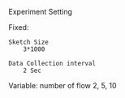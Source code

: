 Experiment Setting


Fixed:

	Sketch Size
		3*1000

	Data Collection interval
		2 Sec

Variable:
	number of flow
		2, 5, 10
